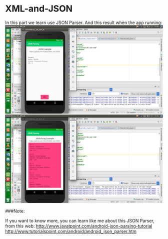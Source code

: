 # XML-and-JSON
In this part we learn use JSON Parser. And this result when the app running:
![alt tag](https://github.com/Wan20/MyApps/blob/JSONParsing/JSON.png)
![alt tag](https://github.com/Wan20/MyApps/blob/JSONParsing/JSONArray.png)

###Note:

If you want to know more, you can learn like me about this JSON Parser, from this web: 
http://www.javatpoint.com/android-json-parsing-tutorial
http://www.tutorialspoint.com/android/android_json_parser.htm
